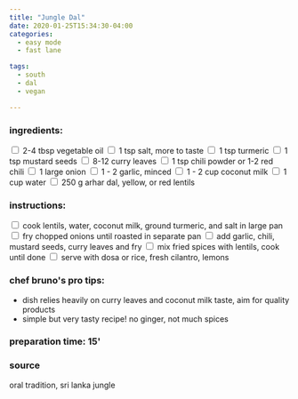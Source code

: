```yaml
---
title: "Jungle Dal"
date: 2020-01-25T15:34:30-04:00
categories:
  - easy mode
  - fast lane

tags:
  - south
  - dal
  - vegan

---
```


### ingredients:

<input type="checkbox"> 2-4 tbsp vegetable oil
<input type="checkbox"> 1 tsp salt, more to taste
<input type="checkbox"> 1 tsp turmeric
<input type="checkbox"> 1 tsp mustard seeds
<input type="checkbox"> 8-12 curry leaves
<input type="checkbox"> 1 tsp chili powder or 1-2 red chili
<input type="checkbox"> 1 large onion
<input type="checkbox"> 1 - 2 garlic, minced
<input type="checkbox"> 1 - 2 cup coconut milk
<input type="checkbox"> 1 cup water
<input type="checkbox"> 250 g arhar dal, yellow, or red lentils

### instructions:
<input type="checkbox"> cook lentils, water, coconut milk, ground turmeric, and salt in large pan
<input type="checkbox"> fry chopped onions until roasted in separate pan
<input type="checkbox"> add garlic, chili, mustard seeds, curry leaves and fry
<input type="checkbox"> mix fried spices with lentils, cook until done
<input type="checkbox"> serve with dosa or rice, fresh cilantro, lemons

### chef bruno's pro tips:

- dish relies heavily on curry leaves and coconut milk taste, aim for quality products
- simple but very tasty recipe! no ginger, not much spices

### preparation time: 15'

### source

oral tradition, sri lanka jungle




